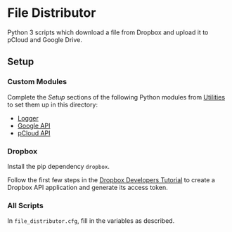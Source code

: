 # File Distributor

Python 3 scripts which download a file from Dropbox and upload it to pCloud and Google Drive.

## Setup

### Custom Modules

Complete the _Setup_ sections of the following Python modules from [Utilities](https://github.com/jleung51/utilities) to set them up in this directory:

* [Logger](https://github.com/jleung51/utilities/tree/master/python_modules/logger)
* [Google API](https://github.com/jleung51/utilities/tree/master/python_modules/api_wrappers/google_api)
* [pCloud API](https://github.com/jleung51/utilities/tree/master/python_modules/api_wrappers/pcloud_api)

### Dropbox

Install the pip dependency `dropbox`.

Follow the first few steps in the [Dropbox Developers Tutorial](https://www.dropbox.com/developers/documentation/python#tutorial) to create a Dropbox API application and generate its access token.

### All Scripts

In `file_distributor.cfg`, fill in the variables as described.
